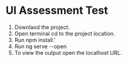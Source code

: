 # UI Assessment Test
1) Downlaod the project.
2) Open terminal cd to the project location.
3) Run npm install.'
4) Run ng serve --open
5) To view the output open the localhost URL.
